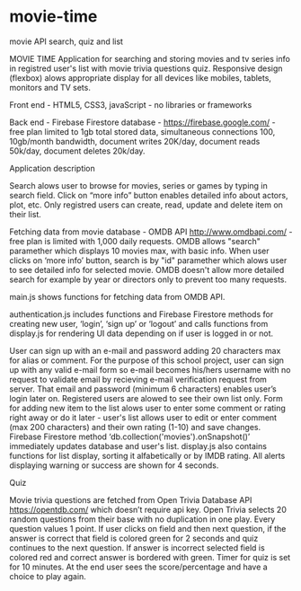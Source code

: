 # movie-time
movie API search, quiz and list


MOVIE TIME
Application for searching and storing movies and tv series info in registred user's list with movie trivia questions quiz. Responsive design (flexbox) alows appropriate display for all devices like mobiles, tablets, monitors and TV sets.

Front end - HTML5, CSS3, javaScript - no libraries or frameworks

Back end - Firebase Firestore database - https://firebase.google.com/ - free plan limited to 1gb total stored data, simultaneous connections 100, 10gb/month bandwidth, document writes 20K/day, document reads 50k/day, document deletes 20k/day. 

Application description

Search alows user to browse for movies, series or games by typing in search field. Click on “more info” button enables detailed info about actors, plot, etc. Only registred users can create, read, update and delete item on their list. 

Fetching data from movie database - OMDB API http://www.omdbapi.com/ - free plan is limited with 1,000 daily requests. OMDB allows "search" paramether which displays 10 movies max, with basic info. When user clicks on ‘more info’ button, search is by "id" paramether which alows user to see detailed info for selected movie. OMDB doesn't allow more detailed search for example by year or directors only to prevent too many requests. 

main.js shows functions for fetching data from OMDB API.

authentication.js includes functions and Firebase Firestore methods for creating new user, ‘login’, ‘sign up’ or ‘logout’ and calls functions from display.js for rendering UI data depending on if user is logged in or not.

User can sign up with an e-mail and password adding 20 characters max for alias or comment. For the purpose of this school project, user can sign up with any valid e-mail form so e-mail becomes his/hers username with no request to validate email by recieving e-mail verification request from server. That email and password (minimum 6 characters) enables user’s login later on. Registered users are alowed to see their own list only. Form for adding new item to the list alows user to enter some comment or rating right away or do it later - user's list allows user to edit or enter comment (max 200 characters) and their own rating (1-10) and save changes. Firebase Firestore method ‘db.collection('movies').onSnapshot()’ immediately updates database and user's list. display.js also contains functions for list display, sorting it alfabetically or by IMDB rating. All alerts displaying warning or success are shown for 4 seconds.

Quiz

Movie trivia questions are fetched from Open Trivia Database API https://opentdb.com/ which doesn’t require api key. Open Trivia selects 20 random questions from their base with no duplication in one play. Every question values 1 point. If user clicks on field and then next question, if the answer is correct that field is colored green for 2 seconds and quiz continues to the next question. If answer is incorrect selected field is colored red and correct answer is bordered with green. Timer for quiz is set for 10 minutes. At the end user sees the score/percentage and have a choice to play again.


